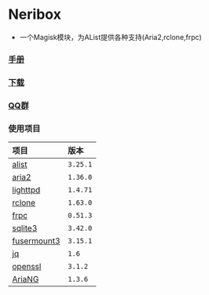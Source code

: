 # Neribox
- 一个Magisk模块，为AList提供各种支持(Aria2,rclone,frpc)
### [手册](https://kazamataneri.tech)
### [下载](https://cloud.kazamataneri.tech)
### [QQ群](http://qm.qq.com/cgi-bin/qm/qr?_wv=1027&k=5B08rKiTBpZTBWMJLv5h3E_yPeDNzHMW&authKey=lMSH9XkRR0XJBy4BHxQXCwW2NXhqUb7%2FwJsk7gpV0JGlx2otuBIcxkxIPUttZXGN&noverify=0&group_code=309226937)
### 使用项目

| 项目 | 版本     |
|:----------|:---------------|
|[alist](https://alist.nn.ci/)        | `3.25.1` |
|[aria2](https://github.com/aria2/aria2)        | `1.36.0`  |
| [lighttpd](https://lighttpd.net/) | `1.4.71`  |
| [rclone](https://rclone.org/)   | `1.63.0`  |
| [frpc](https://github.com/fatedier/frp)         | `0.51.3`  |
| [sqlite3](https://sqlite.org/)      | `3.42.0`   |
| [fusermount3](https://github.com/libfuse/libfuse) | `3.15.1` |
| [jq](https://github.com/jqlang/jq) | `1.6` |
| [openssl](https://www.openssl.org/)  | `3.1.2` |
| [AriaNG](https://github.com/mayswind/AriaNg) | `1.3.6` |
